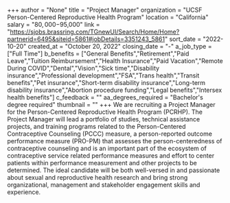 +++
author = "None"
title = "Project Manager"
organization = "UCSF Person-Centered Reproductive Health Program"
location = "California"
salary = "$80,000-$95,000"
link = "https://sjobs.brassring.com/TGnewUI/Search/Home/Home?partnerid=6495&siteid=5861#jobDetails=3351243_5861"
sort_date = "2022-10-20"
created_at = "October 20, 2022"
closing_date = "-"
a_job_type = ["Full Time"]
b_benefits = ["General Benefits","Retirement","Paid Leave","Tuition Reimbursement","Health Insurance","Paid Vacation","Remote During COVID","Dental","Vision","Sick time","Disability insurance","Professional development","FSA","Trans health","Transit benefits","Pet insurance","Short-term disability insurance","Long-term disability insurance","Abortion procedure funding","Legal benefits","Intersex health benefits"]
c_feedback = ""
aa_degrees_required = "Bachelor's degree required"
thumbnail = ""
+++
We are recruiting a Project Manager for the Person-Centered Reproductive Health Program (PCRHP).  The Project Manager will lead a portfolio of studies, technical assistance projects, and training programs related to the Person-Centered Contraceptive Counseling (PCCC) measure, a person-reported outcome performance measure (PRO-PM) that assesses the person-centeredness of contraceptive counseling and is an important part of the ecosystem of contraceptive service related performance measures and effort to center patients within performance measurement and other projects to be determined. The ideal candidate will be both well-versed in and passionate about sexual and reproductive health research and bring strong organizational, management and stakeholder engagement skills and experience. 